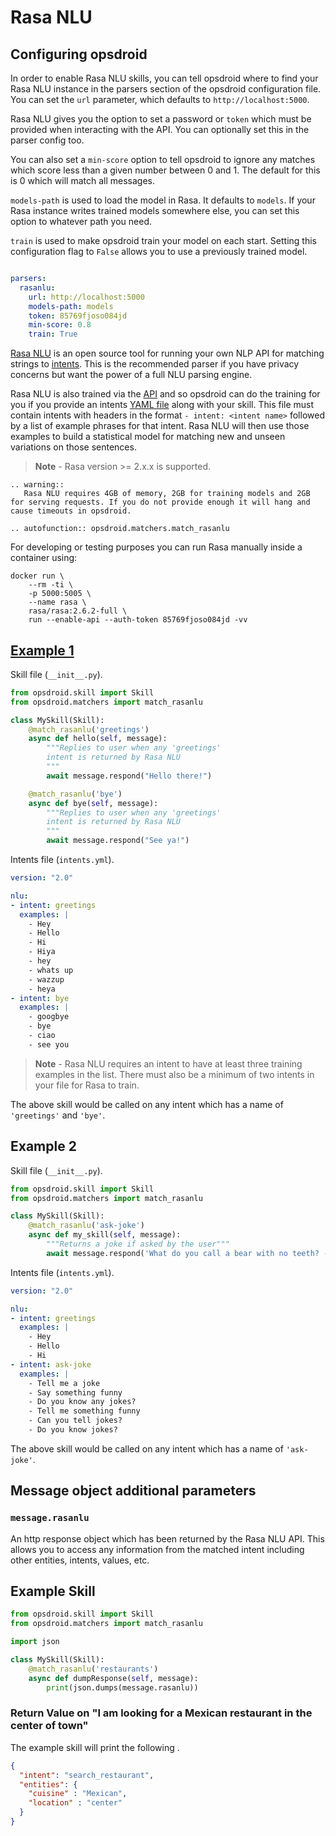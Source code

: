 ﻿# Rasa NLU

## Configuring opsdroid

In order to enable Rasa NLU skills, you can tell opsdroid where to find your Rasa NLU instance in the parsers section of the opsdroid configuration file. You can set the `url` parameter, which defaults to `http://localhost:5000`.

Rasa NLU gives you the option to set a password or `token` which must be provided when interacting with the API. You can optionally set this in the parser config too.

You can also set a `min-score` option to tell opsdroid to ignore any matches which score less than a given number between 0 and 1. The default for this is 0 which will match all messages.

`models-path` is used to load the model in Rasa. It defaults to `models`. If your Rasa instance writes trained models somewhere else, you can set this option to whatever path you need.

`train` is used to make opsdroid train your model on each start. Setting this configuration flag to `False` allows you to use a previously trained
model.

```yaml

parsers:
  rasanlu:
    url: http://localhost:5000
    models-path: models
    token: 85769fjoso084jd
    min-score: 0.8
    train: True
```

[Rasa NLU](https://github.com/RasaHQ/rasa) is an open source tool for running your own NLP API for matching strings to [intents](https://rasa.com/docs/rasa/). This is the recommended parser if you have privacy concerns but want the power of a full NLU parsing engine.

Rasa NLU is also trained via the [API](https://rasa.com/docs/rasa/pages/http-api) and so opsdroid can do the training for you if you provide an intents [YAML file](https://rasa.com/docs/rasa/nlu-training-data) along with your skill. This file must contain intents with headers in the format `- intent: <intent name>` followed by a list of example phrases for that intent. Rasa NLU will then use those examples to build a statistical model for matching new and unseen variations on those sentences.


> **Note** - Rasa version >= 2.x.x is supported.

```eval_rst
.. warning::
   Rasa NLU requires 4GB of memory, 2GB for training models and 2GB for serving requests. If you do not provide enough it will hang and cause timeouts in opsdroid.
```

```eval_rst
.. autofunction:: opsdroid.matchers.match_rasanlu
```

For developing or testing purposes you can run Rasa manually inside a container using:

```
docker run \
    --rm -ti \
    -p 5000:5005 \
    --name rasa \
    rasa/rasa:2.6.2-full \
    run --enable-api --auth-token 85769fjoso084jd -vv
```

## [Example 1](#example1)

Skill file (`__init__.py`).
```python
from opsdroid.skill import Skill
from opsdroid.matchers import match_rasanlu

class MySkill(Skill):
    @match_rasanlu('greetings')
    async def hello(self, message):
        """Replies to user when any 'greetings'
        intent is returned by Rasa NLU
        """
        await message.respond("Hello there!")

    @match_rasanlu('bye')
    async def bye(self, message):
        """Replies to user when any 'greetings'
        intent is returned by Rasa NLU
        """
        await message.respond("See ya!")
```

Intents file (`intents.yml`).
```yaml
version: "2.0"

nlu:
- intent: greetings
  examples: |
    - Hey
    - Hello
    - Hi
    - Hiya
    - hey
    - whats up
    - wazzup
    - heya
- intent: bye
  examples: |
    - googbye
    - bye
    - ciao
    - see you
```

> **Note** - Rasa NLU requires an intent to have at least three training examples in the list. There must also be a minimum of two intents in your file for Rasa to train.

The above skill would be called on any intent which has a name of `'greetings'` and `'bye'`.

## Example 2

Skill file (`__init__.py`).
```python
from opsdroid.skill import Skill
from opsdroid.matchers import match_rasanlu

class MySkill(Skill):
    @match_rasanlu('ask-joke')
    async def my_skill(self, message):
        """Returns a joke if asked by the user"""
        await message.respond('What do you call a bear with no teeth? -- A gummy bear!')
```

Intents file (`intents.yml`).
```yaml
version: "2.0"

nlu:
- intent: greetings
  examples: |
    - Hey
    - Hello
    - Hi
- intent: ask-joke
  examples: |
    - Tell me a joke
    - Say something funny
    - Do you know any jokes?
    - Tell me something funny
    - Can you tell jokes?
    - Do you know jokes?
```

The above skill would be called on any intent which has a name of `'ask-joke'`.

## Message object additional parameters

### `message.rasanlu`

An http response object which has been returned by the Rasa NLU API. This allows you to access any information from the matched intent including other entities, intents, values, etc.


## Example Skill

```python
from opsdroid.skill import Skill
from opsdroid.matchers import match_rasanlu

import json

class MySkill(Skill):
    @match_rasanlu('restaurants')
    async def dumpResponse(self, message):
        print(json.dumps(message.rasanlu))
```

### Return Value on "I am looking for a Mexican restaurant in the center of town"

The example skill will print the following .

```json
{
  "intent": "search_restaurant",
  "entities": {
    "cuisine" : "Mexican",
    "location" : "center"
  }
}
```

